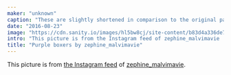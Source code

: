 ```yaml
---
maker: "unknown"
caption: "These are slightly shortened in comparison to the original pattern"
date: "2016-08-23"
image: "https://cdn.sanity.io/images/hl5bw8cj/site-content/b83d4a336de7383c872655611bed5a6ce51aec1a-1080x1080.jpg"
intro: "This picture is from the Instagram feed of zephine_malvimavie ."
title: "Purple boxers by zephine_malvimavie"
---
```



This picture is from [the Instagram feed](https://www.instagram.com/p/BJcIzihhz-b-2_3G5FtvtsnUz1ZKoqADYPAyZw0/)  of [zephine_malvimavie](https://instagram.com/zephine_malvimavie).

